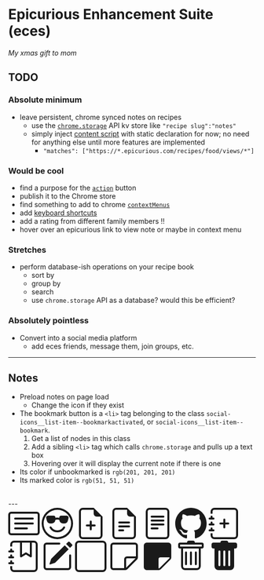 # Epicurious Enhancement Suite (eces)
*My xmas gift to mom*

## TODO
### Absolute minimum
- leave persistent, chrome synced notes on recipes
    - use the [`chrome.storage`](https://developer.chrome.com/docs/extensions/reference/storage/) API kv store like `"recipe slug":"notes"`
    - simply inject [content script](https://developer.chrome.com/docs/extensions/mv3/content_scripts/) with static declaration for now; no need for anything else until more features are implemented
        - `"matches": ["https://*.epicurious.com/recipes/food/views/*"]`
### Would be cool
- find a purpose for the [`action`](https://developer.chrome.com/docs/extensions/reference/action/) button
- publish it to the Chrome store
- find something to add to chrome [`contextMenus`](https://developer.chrome.com/docs/extensions/reference/contextMenus/)
- add [keyboard shortcuts](https://developer.chrome.com/docs/extensions/reference/commands/)
- add a rating from different family members !!
- hover over an epicurious link to view note or maybe in context menu
### Stretches 
- perform database-ish operations on your recipe book
    - sort by
    - group by
    - search
    - use `chrome.storage` API as a database? would this be efficient?
### Absolutely pointless 
- Convert into a social media platform
    - add eces friends, message them, join groups, etc.  

---

## Notes
- Preload notes on page load
    - Change the icon if they exist
- The bookmark button is a `<li>` tag belonging to the class `social-icons__list-item--bookmarkactivated`, or `social-icons__list-item--bookmark`.
    1. Get a list of nodes in this class
    2. Add a sibling `<li>` tag which calls `chrome.storage` and pulls up a text box 
    3. Hovering over it will display the current note if there is one
- Its color if unbookmarked is `rgb(201, 201, 201)`
- Its marked color is `rgb(51, 51, 51)`  
<br>
---  
<br>
<svg xmlns="http://www.w3.org/2000/svg" width="64" height="64" fill="currentColor" class="bi bi-card-text" viewBox="0 0 16 16">
  <path d="M14.5 3a.5.5 0 0 1 .5.5v9a.5.5 0 0 1-.5.5h-13a.5.5 0 0 1-.5-.5v-9a.5.5 0 0 1 .5-.5h13zm-13-1A1.5 1.5 0 0 0 0 3.5v9A1.5 1.5 0 0 0 1.5 14h13a1.5 1.5 0 0 0 1.5-1.5v-9A1.5 1.5 0 0 0 14.5 2h-13z"/>
  <path d="M3 5.5a.5.5 0 0 1 .5-.5h9a.5.5 0 0 1 0 1h-9a.5.5 0 0 1-.5-.5zM3 8a.5.5 0 0 1 .5-.5h9a.5.5 0 0 1 0 1h-9A.5.5 0 0 1 3 8zm0 2.5a.5.5 0 0 1 .5-.5h6a.5.5 0 0 1 0 1h-6a.5.5 0 0 1-.5-.5z"/>
</svg>
<svg xmlns="http://www.w3.org/2000/svg" width="64" height="64" fill="currentColor" class="bi bi-emoji-sunglasses" viewBox="0 0 16 16">
  <path d="M4.968 9.75a.5.5 0 1 0-.866.5A4.498 4.498 0 0 0 8 12.5a4.5 4.5 0 0 0 3.898-2.25.5.5 0 1 0-.866-.5A3.498 3.498 0 0 1 8 11.5a3.498 3.498 0 0 1-3.032-1.75zM7 5.116V5a1 1 0 0 0-1-1H3.28a1 1 0 0 0-.97 1.243l.311 1.242A2 2 0 0 0 4.561 8H5a2 2 0 0 0 1.994-1.839A2.99 2.99 0 0 1 8 6c.393 0 .74.064 1.006.161A2 2 0 0 0 11 8h.438a2 2 0 0 0 1.94-1.515l.311-1.242A1 1 0 0 0 12.72 4H10a1 1 0 0 0-1 1v.116A4.22 4.22 0 0 0 8 5c-.35 0-.69.04-1 .116z"/>
  <path d="M16 8A8 8 0 1 1 0 8a8 8 0 0 1 16 0zm-1 0A7 7 0 1 0 1 8a7 7 0 0 0 14 0z"/>
</svg>
<svg xmlns="http://www.w3.org/2000/svg" width="64" height="64" fill="currentColor" class="bi bi-file-earmark-plus" viewBox="0 0 16 16">
  <path d="M8 6.5a.5.5 0 0 1 .5.5v1.5H10a.5.5 0 0 1 0 1H8.5V11a.5.5 0 0 1-1 0V9.5H6a.5.5 0 0 1 0-1h1.5V7a.5.5 0 0 1 .5-.5z"/>
  <path d="M14 4.5V14a2 2 0 0 1-2 2H4a2 2 0 0 1-2-2V2a2 2 0 0 1 2-2h5.5L14 4.5zm-3 0A1.5 1.5 0 0 1 9.5 3V1H4a1 1 0 0 0-1 1v12a1 1 0 0 0 1 1h8a1 1 0 0 0 1-1V4.5h-2z"/>
</svg>
<svg xmlns="http://www.w3.org/2000/svg" width="64" height="64" fill="currentColor" class="bi bi-file-earmark-text" viewBox="0 0 16 16">
  <path d="M5.5 7a.5.5 0 0 0 0 1h5a.5.5 0 0 0 0-1h-5zM5 9.5a.5.5 0 0 1 .5-.5h5a.5.5 0 0 1 0 1h-5a.5.5 0 0 1-.5-.5zm0 2a.5.5 0 0 1 .5-.5h2a.5.5 0 0 1 0 1h-2a.5.5 0 0 1-.5-.5z"/>
  <path d="M9.5 0H4a2 2 0 0 0-2 2v12a2 2 0 0 0 2 2h8a2 2 0 0 0 2-2V4.5L9.5 0zm0 1v2A1.5 1.5 0 0 0 11 4.5h2V14a1 1 0 0 1-1 1H4a1 1 0 0 1-1-1V2a1 1 0 0 1 1-1h5.5z"/>
</svg>
<svg xmlns="http://www.w3.org/2000/svg" width="64" height="64" fill="currentColor" class="bi bi-file-text" viewBox="0 0 16 16">
  <path d="M5 4a.5.5 0 0 0 0 1h6a.5.5 0 0 0 0-1H5zm-.5 2.5A.5.5 0 0 1 5 6h6a.5.5 0 0 1 0 1H5a.5.5 0 0 1-.5-.5zM5 8a.5.5 0 0 0 0 1h6a.5.5 0 0 0 0-1H5zm0 2a.5.5 0 0 0 0 1h3a.5.5 0 0 0 0-1H5z"/>
  <path d="M2 2a2 2 0 0 1 2-2h8a2 2 0 0 1 2 2v12a2 2 0 0 1-2 2H4a2 2 0 0 1-2-2V2zm10-1H4a1 1 0 0 0-1 1v12a1 1 0 0 0 1 1h8a1 1 0 0 0 1-1V2a1 1 0 0 0-1-1z"/>
</svg>
<svg xmlns="http://www.w3.org/2000/svg" width="64" height="64" fill="currentColor" class="bi bi-github" viewBox="0 0 16 16">
  <path d="M8 0C3.58 0 0 3.58 0 8c0 3.54 2.29 6.53 5.47 7.59.4.07.55-.17.55-.38 0-.19-.01-.82-.01-1.49-2.01.37-2.53-.49-2.69-.94-.09-.23-.48-.94-.82-1.13-.28-.15-.68-.52-.01-.53.63-.01 1.08.58 1.23.82.72 1.21 1.87.87 2.33.66.07-.52.28-.87.51-1.07-1.78-.2-3.64-.89-3.64-3.95 0-.87.31-1.59.82-2.15-.08-.2-.36-1.02.08-2.12 0 0 .67-.21 2.2.82.64-.18 1.32-.27 2-.27.68 0 1.36.09 2 .27 1.53-1.04 2.2-.82 2.2-.82.44 1.1.16 1.92.08 2.12.51.56.82 1.27.82 2.15 0 3.07-1.87 3.75-3.65 3.95.29.25.54.73.54 1.48 0 1.07-.01 1.93-.01 2.2 0 .21.15.46.55.38A8.012 8.012 0 0 0 16 8c0-4.42-3.58-8-8-8z"/>
</svg>
<svg xmlns="http://www.w3.org/2000/svg" width="64" height="64" fill="currentColor" class="bi bi-journal-plus" viewBox="0 0 16 16">
  <path fill-rule="evenodd" d="M8 5.5a.5.5 0 0 1 .5.5v1.5H10a.5.5 0 0 1 0 1H8.5V10a.5.5 0 0 1-1 0V8.5H6a.5.5 0 0 1 0-1h1.5V6a.5.5 0 0 1 .5-.5z"/>
  <path d="M3 0h10a2 2 0 0 1 2 2v12a2 2 0 0 1-2 2H3a2 2 0 0 1-2-2v-1h1v1a1 1 0 0 0 1 1h10a1 1 0 0 0 1-1V2a1 1 0 0 0-1-1H3a1 1 0 0 0-1 1v1H1V2a2 2 0 0 1 2-2z"/>
  <path d="M1 5v-.5a.5.5 0 0 1 1 0V5h.5a.5.5 0 0 1 0 1h-2a.5.5 0 0 1 0-1H1zm0 3v-.5a.5.5 0 0 1 1 0V8h.5a.5.5 0 0 1 0 1h-2a.5.5 0 0 1 0-1H1zm0 3v-.5a.5.5 0 0 1 1 0v.5h.5a.5.5 0 0 1 0 1h-2a.5.5 0 0 1 0-1H1z"/>
</svg>
<svg xmlns="http://www.w3.org/2000/svg" width="64" height="64" fill="currentColor" class="bi bi-journal-bookmark" viewBox="0 0 16 16">
  <path fill-rule="evenodd" d="M6 8V1h1v6.117L8.743 6.07a.5.5 0 0 1 .514 0L11 7.117V1h1v7a.5.5 0 0 1-.757.429L9 7.083 6.757 8.43A.5.5 0 0 1 6 8z"/>
  <path d="M3 0h10a2 2 0 0 1 2 2v12a2 2 0 0 1-2 2H3a2 2 0 0 1-2-2v-1h1v1a1 1 0 0 0 1 1h10a1 1 0 0 0 1-1V2a1 1 0 0 0-1-1H3a1 1 0 0 0-1 1v1H1V2a2 2 0 0 1 2-2z"/>
  <path d="M1 5v-.5a.5.5 0 0 1 1 0V5h.5a.5.5 0 0 1 0 1h-2a.5.5 0 0 1 0-1H1zm0 3v-.5a.5.5 0 0 1 1 0V8h.5a.5.5 0 0 1 0 1h-2a.5.5 0 0 1 0-1H1zm0 3v-.5a.5.5 0 0 1 1 0v.5h.5a.5.5 0 0 1 0 1h-2a.5.5 0 0 1 0-1H1z"/>
</svg>
<svg xmlns="http://www.w3.org/2000/svg" width="64" height="64" fill="currentColor" class="bi bi-pencil-square" viewBox="0 0 16 16">
  <path d="M15.502 1.94a.5.5 0 0 1 0 .706L14.459 3.69l-2-2L13.502.646a.5.5 0 0 1 .707 0l1.293 1.293zm-1.75 2.456-2-2L4.939 9.21a.5.5 0 0 0-.121.196l-.805 2.414a.25.25 0 0 0 .316.316l2.414-.805a.5.5 0 0 0 .196-.12l6.813-6.814z"/>
  <path fill-rule="evenodd" d="M1 13.5A1.5 1.5 0 0 0 2.5 15h11a1.5 1.5 0 0 0 1.5-1.5v-6a.5.5 0 0 0-1 0v6a.5.5 0 0 1-.5.5h-11a.5.5 0 0 1-.5-.5v-11a.5.5 0 0 1 .5-.5H9a.5.5 0 0 0 0-1H2.5A1.5 1.5 0 0 0 1 2.5v11z"/>
</svg>
<svg xmlns="http://www.w3.org/2000/svg" width="64" height="64" fill="currentColor" class="bi bi-square" viewBox="0 0 16 16">
  <path d="M14 1a1 1 0 0 1 1 1v12a1 1 0 0 1-1 1H2a1 1 0 0 1-1-1V2a1 1 0 0 1 1-1h12zM2 0a2 2 0 0 0-2 2v12a2 2 0 0 0 2 2h12a2 2 0 0 0 2-2V2a2 2 0 0 0-2-2H2z"/>
</svg>
<svg xmlns="http://www.w3.org/2000/svg" width="64" height="64" fill="currentColor" class="bi bi-sticky" viewBox="0 0 16 16">
  <path d="M2.5 1A1.5 1.5 0 0 0 1 2.5v11A1.5 1.5 0 0 0 2.5 15h6.086a1.5 1.5 0 0 0 1.06-.44l4.915-4.914A1.5 1.5 0 0 0 15 8.586V2.5A1.5 1.5 0 0 0 13.5 1h-11zM2 2.5a.5.5 0 0 1 .5-.5h11a.5.5 0 0 1 .5.5V8H9.5A1.5 1.5 0 0 0 8 9.5V14H2.5a.5.5 0 0 1-.5-.5v-11zm7 11.293V9.5a.5.5 0 0 1 .5-.5h4.293L9 13.793z"/>
</svg>
<svg xmlns="http://www.w3.org/2000/svg" width="64" height="64" fill="currentColor" class="bi bi-sticky-fill" viewBox="0 0 16 16">
  <path d="M2.5 1A1.5 1.5 0 0 0 1 2.5v11A1.5 1.5 0 0 0 2.5 15h6.086a1.5 1.5 0 0 0 1.06-.44l4.915-4.914A1.5 1.5 0 0 0 15 8.586V2.5A1.5 1.5 0 0 0 13.5 1h-11zm6 8.5a1 1 0 0 1 1-1h4.396a.25.25 0 0 1 .177.427l-5.146 5.146a.25.25 0 0 1-.427-.177V9.5z"/>
</svg>
<svg xmlns="http://www.w3.org/2000/svg" width="64" height="64" fill="currentColor" class="bi bi-trash" viewBox="0 0 16 16">
  <path d="M5.5 5.5A.5.5 0 0 1 6 6v6a.5.5 0 0 1-1 0V6a.5.5 0 0 1 .5-.5zm2.5 0a.5.5 0 0 1 .5.5v6a.5.5 0 0 1-1 0V6a.5.5 0 0 1 .5-.5zm3 .5a.5.5 0 0 0-1 0v6a.5.5 0 0 0 1 0V6z"/>
  <path fill-rule="evenodd" d="M14.5 3a1 1 0 0 1-1 1H13v9a2 2 0 0 1-2 2H5a2 2 0 0 1-2-2V4h-.5a1 1 0 0 1-1-1V2a1 1 0 0 1 1-1H6a1 1 0 0 1 1-1h2a1 1 0 0 1 1 1h3.5a1 1 0 0 1 1 1v1zM4.118 4 4 4.059V13a1 1 0 0 0 1 1h6a1 1 0 0 0 1-1V4.059L11.882 4H4.118zM2.5 3V2h11v1h-11z"/>
</svg>
<svg xmlns="http://www.w3.org/2000/svg" width="64" height="64" fill="currentColor" class="bi bi-trash-fill" viewBox="0 0 16 16">
  <path d="M2.5 1a1 1 0 0 0-1 1v1a1 1 0 0 0 1 1H3v9a2 2 0 0 0 2 2h6a2 2 0 0 0 2-2V4h.5a1 1 0 0 0 1-1V2a1 1 0 0 0-1-1H10a1 1 0 0 0-1-1H7a1 1 0 0 0-1 1H2.5zm3 4a.5.5 0 0 1 .5.5v7a.5.5 0 0 1-1 0v-7a.5.5 0 0 1 .5-.5zM8 5a.5.5 0 0 1 .5.5v7a.5.5 0 0 1-1 0v-7A.5.5 0 0 1 8 5zm3 .5v7a.5.5 0 0 1-1 0v-7a.5.5 0 0 1 1 0z"/>
</svg>
